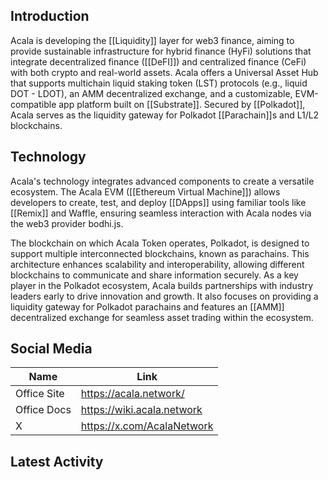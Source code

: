 ## Introduction

Acala is developing the [[Liquidity]] layer for web3 finance, aiming to provide sustainable infrastructure for hybrid finance (HyFi) solutions that integrate decentralized finance ([[DeFI]]) and centralized finance (CeFi) with both crypto and real-world assets. Acala offers a Universal Asset Hub that supports multichain liquid staking token (LST) protocols (e.g., liquid DOT - LDOT), an AMM decentralized exchange, and a customizable, EVM-compatible app platform built on [[Substrate]]. Secured by [[Polkadot]], Acala serves as the liquidity gateway for Polkadot [[Parachain]]s and L1/L2 blockchains.

## Technology

Acala's technology integrates advanced components to create a versatile ecosystem. The Acala EVM ([[Ethereum Virtual Machine]]) allows developers to create, test, and deploy [[DApps]] using familiar tools like [[Remix]] and Waffle, ensuring seamless interaction with Acala nodes via the web3 provider bodhi.js.

The blockchain on which Acala Token operates, Polkadot, is designed to support multiple interconnected blockchains, known as parachains. This architecture enhances scalability and interoperability, allowing different blockchains to communicate and share information securely. As a key player in the Polkadot ecosystem, Acala builds partnerships with industry leaders early to drive innovation and growth. It also focuses on providing a liquidity gateway for Polkadot parachains and features an [[AMM]] decentralized exchange for seamless asset trading within the ecosystem.

## Social Media

| Name        | Link                       |
| ----------- | -------------------------- |
| Office Site | https://acala.network/     |
| Office Docs | https://wiki.acala.network |
| X           | https://x.com/AcalaNetwork |

## Latest Activity

